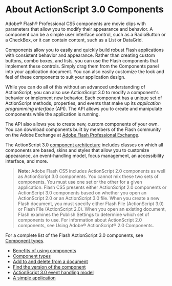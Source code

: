 # About ActionScript 3.0 Components

Adobe® Flash® Professional CS5 components are movie clips with parameters that
allow you to modify their appearance and behavior. A component can be a simple
user interface control, such as a RadioButton or a CheckBox, or it can contain
content, such as a List or DataGrid.

Components allow you to easily and quickly build robust Flash applications with
consistent behavior and appearance. Rather than creating custom buttons, combo
boxes, and lists, you can use the Flash components that implement these
controls. Simply drag them from the Components panel into your application
document. You can also easily customize the look and feel of these components to
suit your application design.

While you can do all of this without an advanced understanding of ActionScript,
you can also use ActionScript 3.0 to modify a component's behavior or implement
new behavior. Each component has a unique set of ActionScript methods,
properties, and events that make up its _application programming interface_
(API). The API allows you to create and manipulate components while the
application is running.

The API also allows you to create new, custom components of your own. You can
download components built by members of the Flash community on the Adobe
Exchange at
[Adobe Flash Professional Exchange](https://web.archive.org/web/20110811114614/http://www.adobe.com/cfusion/exchange/index.cfm?event=productHome&exc=2&loc=en_us).

The ActionScript 3.0
[component architecture](../working-with-components/component-architecture.md)
includes classes on which all components are based, skins and styles that allow
you to customize appearance, an event-handling model, focus management, an
accessibility interface, and more.

> **Note:** Adobe Flash CS5 includes ActionScript 2.0 components as well as
> ActionScript 3.0 components. You cannot mix these two sets of components. You
> must use one set or the other for a given application. Flash CS5 presents
> either ActionScript 2.0 components or ActionScript 3.0 components based on
> whether you open an ActionScript 2.0 or an ActionScript 3.0 file. When you
> create a new Flash document, you must specify either Flash File (ActionScript
> 3.0) or Flash File (ActionScript 2.0). When you open an existing document,
> Flash examines the Publish Settings to determine which set of components to
> use. For information about ActionScript 2.0 components, see Using Adobe®
> ActionScript® 2.0 Components.

For a complete list of the Flash ActionScript 3.0 components, see
[Component types](./component-types.md).

- [Benefits of using components](./benefits-of-using-components.md)
- [Component types](./component-types.md)
- [Add to and delete from a document](./add-to-or-delete-from-a-document.md)
- [Find the version of the component](./find-the-version-of-a-component.md)
- [ActionScript 3.0 event handling model](./actionscript-3.0-event-handling-model.md)
- [A simple application](./a-simple-application.md)
